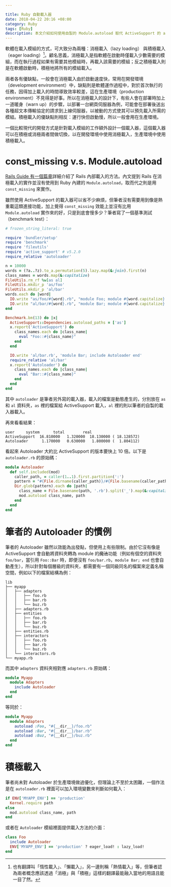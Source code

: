 ```yaml
---

title: Ruby 自動載入器
date: 2018-04-22 20:16 +08:00
category: Ruby
tags: [Ruby]
description: 本文介紹如何使用自製的 Module.autoload 取代 ActiveSupport 的 autoload 功能，並且將效能提升至 10 倍。
---
```


軟體在載入模組的方式，可大致分為兩種：消極載入（lazy loading） 與積極載入（eager loading）[^1]。顧名思義，消極載入是指軟體在啟動時僅載入少數需要的模組，而在執行過程如果有需要其他模組時，再載入該需要的模組；反之積極載入則是在軟體啟動時，積極地將所有的模組載入。

兩者各有優缺點，一般會在消極載入由於啟動速度快，常用在開發環境（development environment）中，缺點則是軟體運作過程中，對於首次執行的任務，因得加上載入的時間導致效率較差，這在生產環境（production environment）不見得是好事。所以在消極載入的設計下，有些人會在部署時加上一道暖身（warn up）的步驟，以部署一台網頁伺服器為例，可能會在部署後送出各種超文本傳輸協定的請求到上線伺服器，以被動的方式使其可以預先載入所需的模組。積極載入的優缺點則相反：運行快但啟動慢，所以一般會用在生產環境。

一個比較現代的開發方式是針對載入模組的工作額外設計一個載入器，這個載入器可以在積極或消極兩者間做切換，以在開發環境中使用消極載入，生產環境中使用積極載入。

# const_missing v.s. Module.autoload

[Rails Guide 有一個篇章](http://guides.rubyonrails.org/autoloading_and_reloading_constants.html)詳細介紹了 Rails 內部載入的方法。內文提到 Rails 在消極載入的實作並沒有使用到 Ruby 內建的 `Module.autoload`，取而代之則是用 `const_missing` 來實作。

雖然使用 ActiveSupport 的載入器可以省不少麻煩，但筆者沒有需要用到像是熱重載這類進接功能，加上覺得 `const_missing` 效能上並沒有比用 `Module.autoload` 實作來的好，只是到底會慢多少？筆者寫了一個基準測試（benchmark test）：

```ruby
# frozen_string_literal: true

require 'bundler/setup'
require 'benchmark'
require 'fileutils'
require 'active_support' # v5.2.0
require_relative 'autoloader'

n = 10000
words = (?a..?z).to_a.permutation(5).lazy.map(&:join).first(n)
class_names = words.map(&:capitalize)
FileUtils.rm_rf %w[as al]
FileUtils.mkdir_p 'as/foo'
FileUtils.mkdir_p 'al/bar'
words.each do |word|
  IO.write "as/foo/#{word}.rb", "module Foo; module #{word.capitalize} end end"
  IO.write "al/bar/#{word}.rb", "module Bar; module #{word.capitalize} end end"
end

Benchmark.bm(13) do |x|
  ActiveSupport::Dependencies.autoload_paths = ['as']
  x.report('ActiveSupport') do
    class_names.each do |class_name|
      eval "Foo::#{class_name}"
    end
  end

  IO.write 'al/bar.rb', 'module Bar; include Autoloader end'
  require_relative 'al/bar'
  x.report('Autoloader') do
    class_names.each do |class_name|
      eval "Bar::#{class_name}"
    end
  end
end
```

其中 `autoloader` 是筆者另外寫的載入器，載入的檔案是動態產生的，分別放在 `as` 和 `al` 資料夾，`as` 裡的檔案給 ActiveSupport 載入，`al` 裡的則以筆者的自製的載入器載入。

再來看看結果：

```
user     system      total        real
ActiveSupport  16.810000   1.320000  18.130000 ( 18.128572)
Autoloader      1.170000   0.630000   1.800000 (  1.804112)
```

看起來 Autoloader 大約比 ActiveSupport 的版本要快上 10 倍。以下是 `autoloader.rb` 的原始碼：

```ruby
module Autoloader
  def self.included(mod)
    caller_path, = caller(1..1).first.partition(':')
    pattern = "#{File.dirname(caller_path)}/#{File.basename(caller_path, '.rb')}/*.rb"
    Dir.glob(pattern).each do |path|
      class_name = File.basename(path, '.rb').split('_').map(&:capitalize).join.to_sym
      mod.autoload class_name, path
    end
  end
end
```

# 筆者的 Autoloader 的慣例

筆者的 Autoloader 雖然以效能為出發點，但使用上有些限制。由於它沒有像是 ActiveSupport 會自動將資料夾轉為 module 的<del>魔法</del>功能（例如有個空的資料夾 `foo/bar`，當引用 `Foo::Bar` 時，即便沒有 `foo/bar.rb`，`module Bar; end` 也會自動產生），所以針對每個層級的資料夾，都需要有一個同級同名的檔案來定義名稱空間，例如以下的檔案結構為例：

```
lib
├── myapp
│   ├── adapters
│   │   ├── foo.rb
│   │   ├── bar.rb
│   │   └── buz.rb
│   ├── adapters.rb
│   ├── entities
│   │   ├── foo.rb
│   │   ├── bar.rb
│   │   └── buz.rb
│   ├── entities.rb
│   ├── interactors
│   │   ├── foo.rb
│   │   ├── bar.rb
│   │   └── buz.rb
│   └── interactors.rb
└── myapp.rb
```

而其中 `adapters` 資料夾相對應 `adapters.rb` 原始碼：

```ruby
module Myapp
  module Adapters
    include Autoloader
  end
end
```

等同於：

```ruby
module Myapp
  module Adapters
    autoload :Foo, "#{__dir__}/foo.rb"
    autoload :Bar, "#{__dir__}/bar.rb"
    autoload :Buz, "#{__dir__}/buz.rb"
  end
end
```

# 積極載入

筆者尚未對 Autoloader 於生產環境做過優化，但理論上不至於太困難，一個作法是在 `autoloader.rb` 裡面可以加入環境變數來判斷如何載入：

```ruby
if ENV['MYAPP_ENV'] == 'production'
  Kernel.require path
else
  mod.autoload class_name, path
end
```

或者在 `Autoloader` 模組裡面提供載入方法的介面：

```ruby
class Foo
  include Autoloader
  ENV['MYAPP_ENV'] == 'production' ? eager_load! : lazy_load!
end
```

[^1]: 也有翻譯叫「惰性載入」、「懶載入」，另一邊則稱「熱情載入」等，但筆者認為兩者概念應該透過「消極」與「積極」這樣的翻譯最能融入當地的用語且能一目了然。
